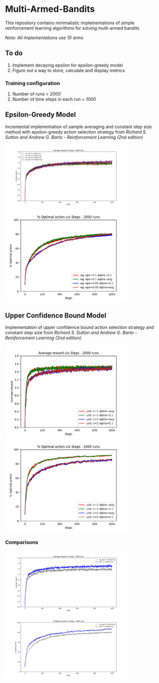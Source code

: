 # Multi-Armed-Bandits
This repository contains minimalistic implementations of simple reinforcement learning algorithms for solving multi-armed bandits

*Note: All implementations use 10 arms*

## To do
1. Implement decaying epsilon for epsilon-greedy model
2. Figure out a way to store, calculate and display metrics

### Training configuration

1. Number of runs = *2000*
2. Number of time steps in each run = *1000*

## Epsilon-Greedy Model

Incremental implementation of sample averaging and constant step size method with epsilon-greedy action selection strategy from *Richard S. Sutton and Andrew G. Barto - Reinforcement Learning (2nd edition)*

<img src="./plots/epsilon_greedy/avg_reward.png" alt="average reward v/s steps" width=400>

<img src="./plots/epsilon_greedy/optimal_action.png" alt="% optimal action v/s steps" width=400>


## Upper Confidence Bound Model

Implementation of upper confidence bound action selection strategy and constant step size from *Richard S. Sutton and Andrew G. Barto - Reinforcement Learning (2nd edition)*

<img src="./plots/ucb/avg_reward.png" alt="average reward v/s steps" width=400>

<img src="./plots/ucb/optimal_action.png" alt="% optimal action v/s steps" width=400>

### Comparisons

<img src="./plots/comparisons/eg_vs_ucb_reward.png" alt="average reward v/s steps" width=400>

<img src="./plots/comparisons/eg_vs_ucb_opt.png" alt="% optimal action v/s steps" width=400>